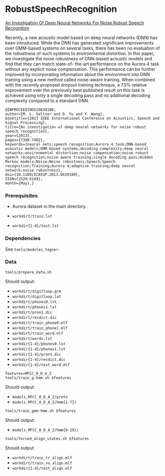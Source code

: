 # RobustSpeechRecognition
[An Investigation Of Deep Neural Networks For Noise Robust Speech Recognition](http://research.microsoft.com/pubs/194344/0007398.pdf)

Recently, a new acoustic model based on deep neural networks (DNN) has been
introduced. While the DNN has generated significant improvements over GMM-based
systems on several tasks, there has been no evaluation of the robustness of such
systems to environmental distortion. In this paper, we investigate the noise
robustness of DNN-based acoustic models and find that they can match state-of-
the-art performance on the Aurora 4 task without any explicit noise
compensation. This performance can be further improved by incorporating
information about the environment into DNN training using a new method called
noise-aware training. When combined with the recently proposed dropout training
technique, a 7.5% relative improvement over the previously best published result
on this task is achieved using only a single decoding pass and no additional
decoding complexity compared to a standard DNN.

```
@INPROCEEDINGS{6639100, 
author={M. L. Seltzer and D. Yu and Y. Wang}, 
booktitle={2013 IEEE International Conference on Acoustics, Speech and Signal Processing}, 
title={An investigation of deep neural networks for noise robust speech recognition}, 
year={2013}, 
pages={7398-7402}, 
keywords={neural nets;speech recognition;Aurora 4 task;DNN-based acoustic models;GMM-based systems;decoding complexity;deep neural networks;environmental distortion;noise compensation;noise robust speech recognition;noise-aware training;single decoding pass;Hidden Markov models;Noise;Noise robustness;Speech;Speech recognition;Training;Aurora 4;adaptive training;deep neural network;noise robustness}, 
doi={10.1109/ICASSP.2013.6639100}, 
ISSN={1520-6149}, 
month={May},}
```


### Prerequisites ###

- Aurora dataset in the main directory.

- `workdirt/train.lst`

- `workdir{1-4}/test.lst`


### Dependencies ##

See `tools/modules_tegner`.


### Data ###

```
tools/prepare_data.sh
```

Should output:

- `workdirt/digitloop.grm`
- `workdirt/digitloop.lat`
- `workdirt/phones0.lst`
- `workdirt/phones1.lst`
- `workdirt/pron1.dic`
- `workdirt/recdict.dic`
- `workdirt/train_phone0.mlf`
- `workdirt/train_phone1.mlf`
- `workdirt/train_word.mlf`
- `workdirt/words.lst`
- `workdir{1-4}/phones0.lst`
- `workdir{1-4}/phones1.lst`
- `workdir{1-4}/pron1.dic`
- `workdir{1-4}/recdict.dic`
- `workdir{1-4}/test_word.mlf`

```
features=MFCC_0_D_A_Z
tools/train_g-hmm.sh $features
```

Should output:

- `models_MFCC_0_D_A_Z/proto`
- `models_MFCC_0_D_A_Z/hmm{1-7}/`


```
tools/train_gmm-hmm.sh $features
```

Should output:

- `models_MFCC_0_D_A_Z/hmm{8-19}/`

```
tools/forced_align_states.sh $features
```

Should output:

- `workdirt/train_tr_align.mlf`
- `workdirt/train_va_align.mlf`
- `workdir{1-4}/test_align.mlf`

